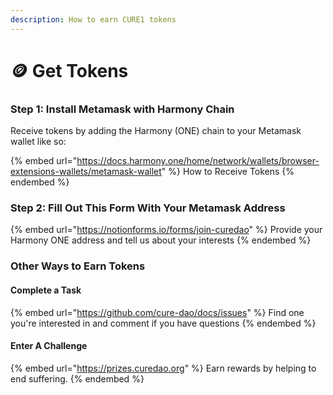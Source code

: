 ```yaml
---
description: How to earn CURE1 tokens
---
```


# 🪙 Get Tokens

### Step 1: Install Metamask with Harmony Chain

Receive tokens by adding the Harmony (ONE) chain to your Metamask wallet like so:

{% embed url="https://docs.harmony.one/home/network/wallets/browser-extensions-wallets/metamask-wallet" %}
How to Receive Tokens
{% endembed %}

### Step 2: Fill Out This Form With Your Metamask Address

{% embed url="https://notionforms.io/forms/join-curedao" %}
Provide your Harmony ONE address and tell us about your interests
{% endembed %}

### Other Ways to Earn Tokens

#### Complete a Task

{% embed url="https://github.com/cure-dao/docs/issues" %}
Find one you're interested in and comment if you have questions
{% endembed %}

#### Enter A Challenge

{% embed url="https://prizes.curedao.org" %}
Earn rewards by helping to end suffering.
{% endembed %}
